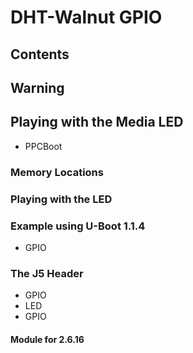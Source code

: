 # DHT-Walnut GPIO
## Contents
## Warning
## Playing with the Media LED
* PPCBoot
### Memory Locations
### Playing with the LED
### Example using U-Boot 1.1.4
* GPIO
### The J5 Header
* GPIO
* LED
* GPIO
#### Module for 2.6.16
